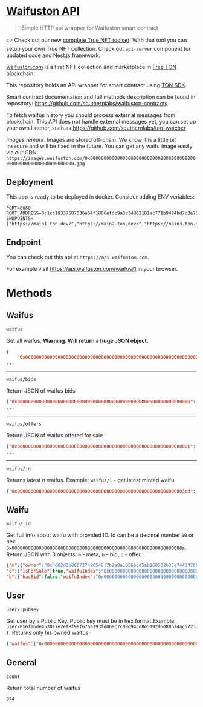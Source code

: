 # [Waifuston API](https://github.com/southernlabs/waifuston-api)

> Simple HTTP api wrapper for Waifuston smart contract

👉 Check out our new [complete True NFT toolset](https://github.com/southernlabs/tnft-generator). With that tool you can setup your own True NFT collection. Check out `api-server` component for updated code and Nest.js framework.


[waifuston.com](https://Waifuston.com) is a first NFT collection and marketplace in [Free TON](https://freeton.org) blockchain.

This repository holds an API wrapper for smart contract using [TON SDK](https://github.com/tonlabs/TON-SDK).

Smart contract documentation and full methods description can be found in repository: https://github.com/southernlabs/waifuston-contracts

To fetch waifus history you should process external messages from blockchain. This API does not handle external messages yet, you can set up your own listener, such as https://github.com/southernlabs/ton-watcher

_images remark_. Images are stored off-chain. We know it is a little bit insecure and will be fixed in the future. You can get any waifu image easily via our CDN: `https://images.waifuston.com/0x0000000000000000000000000000000000000000000000000000000000000000.jpg`

## Deployment

This app is ready to be deployed in docker. Consider adding ENV veriables:
```env
PORT=8080
ROOT_ADDRESS=0:1cc19337587036a64f1806efdc9a3c34862181ac771b9424bd7c3e75bade58c4
ENDPOINTS=["https://main1.ton.dev/","https://main2.ton.dev/","https://main3.ton.dev/"]
```

## Endpoint

You can check out this api at `https://api.waifuston.com`.

For example visit https://api.waifuston.com/waifus/1 in your browser.

# Methods

## Waifus
```
waifus
```
Get all waifus. __Warning. Will return a huge JSON object.__

```json
{
    "0x0000000000000000000000000000000000000000000000000000000000000000":{"owner":"0x6fa6de453017e2ef8f98f676a193fd009c7c09d94cd8e5192d6d80b74ac5723f","name":"","mintTimestamp":"11962643000001","isForSale":false,"hasBid":true},"0x0000000000000000000000000000000000000000000000000000000000000001":{"owner":"0x6fa6de453017e2ef8f98f676a193fd009c7c09d94cd8e5192d6d80b74ac5723f","name":"5a6f6d626965204769726c","mintTimestamp":"11963008000001","isForSale":true,"hasBid":false},
...
```
---
```
waifus/bids
```
Return JSON of waifus bids

```json
{"0x0000000000000000000000000000000000000000000000000000000000000000":{"hasBid":true,"waifuIndex":"0x0000000000000000000000000000000000000000000000000000000000000000","bidder":"0x6b89a8bf57810c23cb46ac87c872278affdb2c414cdeada276640d80ef52973f","value":"1000000000"} 
...
```

---
```
waifus/offers
```

Return JSON of waifus offered for sale

```json
{"0x0000000000000000000000000000000000000000000000000000000000000001":{"isForSale":true,"waifuIndex":"0x0000000000000000000000000000000000000000000000000000000000000001","seller":"0x6fa6de453017e2ef8f98f676a193fd009c7c09d94cd8e5192d6d80b74ac5723f","minValue":"10000000000000"}
...
```

---
```
waifus/:n
```

Returns latest n waifus. Example: `waifus/1` - get latest minted waifu

```json
{"0x00000000000000000000000000000000000000000000000000000000000003cd":{"owner":"0x5294e1e3af5b1543c57d736b693c0ae54558bd55bacb9ef1cc34ac7f5a9c020c","name":"","mintTimestamp":"16423617000001","isForSale":false,"hasBid":false}}
```

## Waifu

```
waifu/:id
```

Get full info about waifu with provided ID. Id can be a decimal number `10` or hex `0x000000000000000000000000000000000000000000000000000000000000000a`. Return JSON with 3 objects: `m` - meta, `b` - bid, `o` - offer.

```json
{"m":{"owner":"0x4682d3b866727420548f7b2e8a10566cd5ab160532b35e7440470b80237e84c2","name":"","mintTimestamp":"11978194000001","isForSale":true,"hasBid":false},
"o":{"isForSale":true,"waifuIndex":"0x000000000000000000000000000000000000000000000000000000000000000a","seller":"0x4682d3b866727420548f7b2e8a10566cd5ab160532b35e7440470b80237e84c2","minValue":"10000000000000"},
"b":{"hasBid":false,"waifuIndex":"0x0000000000000000000000000000000000000000000000000000000000000000","bidder":"0x0000000000000000000000000000000000000000000000000000000000000000","value":"0"}}
```

## User

```
user/:pubKey
```

Get user by a Public Key. Public key must be in hex format.Example: `user/0x6fa6de453017e2ef8f98f676a193fd009c7c09d94cd8e5192d6d80b74ac5723f`.
Returns only his owned waifus.

```json
{"waifus":{"0x0000000000000000000000000000000000000000000000000000000000000000":{"owner":"0x6fa6de453017e2ef8f98f676a193fd009c7c09d94cd8e5192d6d80b74ac5723f","name":"","mintTimestamp":"11962643000001","isForSale":false,"hasBid":true},"0x0000000000000000000000000000000000000000000000000000000000000001":{"owner":"0x6fa6de453017e2ef8f98f676a193fd009c7c09d94cd8e5192d6d80b74ac5723f","name":"5a6f6d626965204769726c","mintTimestamp":"11963008000001","isForSale":true,"hasBid":false}}}
```

## General

```
count
```
Return total number of waifus

```
974
```